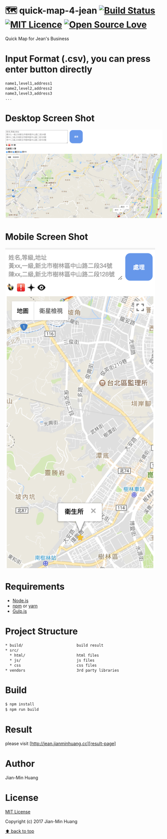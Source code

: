 # 🗺 quick-map-4-jean  [![Build Status](https://travis-ci.org/Jian-Min-Huang/quick-map-4-jean.svg?branch=master)](https://travis-ci.org/Jian-Min-Huang/quick-map-4-jean) [![MIT Licence](https://badges.frapsoft.com/os/mit/mit.svg?v=103)](https://opensource.org/licenses/mit-license.php) [![Open Source Love](https://badges.frapsoft.com/os/v2/open-source.svg?v=103)](https://github.com/ellerbrock/open-source-badges/)
Quick Map for Jean's Business

# Input Format (.csv), you can press enter button directly
```
name1,level1,address1
name2,level2,address2
name3,level3,address3
...
```

# Desktop Screen Shot
![desktop](./build/img/desktop.png)

# Mobile Screen Shot
![mobile](./build/img/mobile.png)

# Requirements
* [Node.js][nodejs-page]
* [npm][npm-page] or [yarn][yarn-page]
* [Gulp.js][gulpjs-page]

# Project Structure
```
* build/                        build result
* src/
  * html/                       html files
  * js/                         js files
  * css                         css files
* vendors                       3rd party libraries
```

# Build
```sh
$ npm install
$ npm run build
```

# Result
please visit [http://jean.jianminhuang.cc][result-page]

# Author
Jian-Min Huang

# License
[MIT License][license-page]

Copyright (c) 2017 Jian-Min Huang

[:arrow_up: back to top][top-page]

[nodejs-page]: <https://nodejs.org>
[npm-page]: <https://www.npmjs.com>
[yarn-page]: <https://yarnpkg.com>
[gulpjs-page]: <https://gulpjs.com>
[result-page]: <http://jean.jianminhuang.cc>
[license-page]: <https://github.com/Jian-Min-Huang/quick-map-4-jean/blob/master/LICENSE>
[top-page]: <https://github.com/Jian-Min-Huang/quick-map-4-jean#quick-map-4-jean>